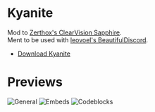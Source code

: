 # Kyanite
Mod to [Zerthox's ClearVision Sapphire](https://github.com/Zerthox/ClearVision#clearvision---sapphire).  
Ment to be used with [leovoel's BeautifulDiscord](https://github.com/leovoel/BeautifulDiscord).

- [Download Kyanite](https://github.com/Andris0/Kyanite/releases/download/v1.0.0/Kyanite.css)

# Previews
![General](https://i.imgur.com/LLbqx7v.png)
![Embeds](https://i.imgur.com/Clf7uew.png)
![Codeblocks](https://i.imgur.com/p3WMo4z.png)